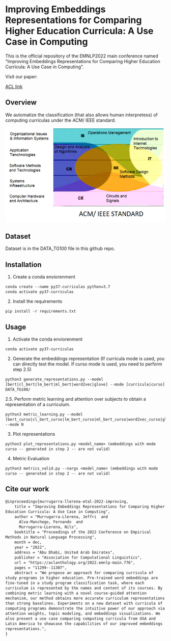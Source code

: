 # Improving Embeddings Representations for Comparing Higher Education Curricula: A Use Case in Computing

This is the official repository of the EMNLP2022 main conference named "Improving Embeddings Representations for Comparing Higher Education Curricula: A Use Case in Computing".

Visit our paper:

[ACL link](https://aclanthology.org/2022.emnlp-main.776/) 

## Overview

We automatize the classification (that also allows human interpretess) of computing curriculas under the ACM/ IEEE standard.

![Key Idea](key_idea.png)

## Dataset

Dataset is in the DATA_TG100 file in this github repo.

## Installation

1. Create a conda enviorenment

```
conda create --name py37-curriculas python=3.7
conda activate py37-curriculas
```

2. Install the requirements

```
pip install -r requirements.txt
```


## Usage

1. Activate the conda enviorenment

```
conda activate py37-curriculas
```

2. Generate the embeddings representation (If curricula mode is used, you can directly test the model. If curso mode is used, you need to perform step 2.5)

```
python3 generate_representations.py --model [bert|cl_bert|lm_bert|ml_bert|word2vec|glove] --mode [curricula|curso] DATA_TG100/
```

2.5. Perform metric learning and attention over subjects to obtain a representation of a curriculum.

```
python3 metric_learning.py --model [bert_curso|cl_bert_curso|lm_bert_curso|ml_bert_curso|word2vec_curso|glove_curso] --mode N
```


3. Plot representations

```
python3 plot_representations.py <model_name> (embeddings with mode curso -- generated in step 2 -- are not valid)
```

4. Metric Evaluation

```
python3 metrics_valid.py --nargs <model_name> (embeddings with mode curso -- generated in step 2 -- are not valid)
```




## Cite our work

```
@inproceedings{murrugarra-llerena-etal-2022-improving,
    title = "Improving Embeddings Representations for Comparing Higher Education Curricula: A Use Case in Computing",
    author = "Murrugarra-Llerena, Jeffri  and
      Alva-Manchego, Fernando  and
      Murrugarra-LLerena, Nils",
    booktitle = "Proceedings of the 2022 Conference on Empirical Methods in Natural Language Processing",
    month = dec,
    year = "2022",
    address = "Abu Dhabi, United Arab Emirates",
    publisher = "Association for Computational Linguistics",
    url = "https://aclanthology.org/2022.emnlp-main.776",
    pages = "11299--11307",
    abstract = "We propose an approach for comparing curricula of study programs in higher education. Pre-trained word embeddings are fine-tuned in a study program classification task, where each curriculum is represented by the names and content of its courses. By combining metric learning with a novel course-guided attention mechanism, our method obtains more accurate curriculum representations than strong baselines. Experiments on a new dataset with curricula of computing programs demonstrate the intuitive power of our approach via attention weights, topic modeling, and embeddings visualizations. We also present a use case comparing computing curricula from USA and Latin America to showcase the capabilities of our improved embeddings representations.",
}

```
